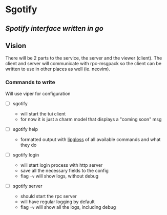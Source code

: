 # Sgotify
*Spotify interface written in go*
---

## Vision

There will be 2 parts to the service, the server and the viewer (client). The
client and server will communicate with rpc-msgpack so the client can be written
to use in other places as well (ie. neovim).

### Commands to write

Will use viper for configuration

- [ ] sgotify 
    - will start the tui client
    - for now it is just a charm model that displays a "coming soon" msg

- [ ] sgotify help
    - formatted output with [lipgloss](https://github.com/charmbracelet/lipgloss) of all available commands and what they do

- [ ] sgotify login
    - will start login process with http server
    - save all the necessary fields to the config
    - flag `-v` will show logs, without debug

- [ ] sgotify server
    - should start the rpc server
    - will have regular logging by default 
    - flag `-v` will show all the logs, including debug

